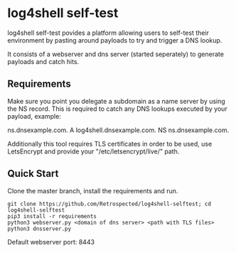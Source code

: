 log4shell self-test
=================
log4shell self-test povides a platform allowing users to self-test their environment by pasting around payloads to try and trigger a DNS lookup.

It consists of a webserver and dns server (started seperately) to generate payloads and catch hits.

Requirements
---------------
Make sure you point you delegate a subdomain as a name server by using the NS record. This is required to catch any DNS lookups executed by your payload, example:

ns.dnsexample.com. A <ip of your server>
log4shell.dnsexample.com. NS ns.dnsexample.com.

Additionally this tool requires TLS certificates in order to be used, use LetsEncrypt and provide your "/etc/letsencrypt/live/<domain>" path.

Quick Start
---------------
Clone the master branch, install the requirements and run.

```
git clone https://github.com/Retrospected/log4shell-selftest; cd log4shell-selftest
pip3 install -r requirements
python3 webserver.py <domain of dns server> <path with TLS files>
python3 dnsserver.py
```

Default webserver port: 8443
